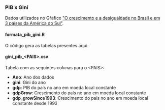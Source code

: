 ###  PIB x Gini

Dados utilizados no Gŕafico ["O crescimento e a desigualdade no Brasil e em 3 países da América do Sul"](https://www.nexojornal.com.br/grafico/2016/05/16/O-crescimento-e-a-desigualdade-no-Brasil-e-em-3-pa%C3%ADses-da-Am%C3%A9rica-do-Sul).

#### formata_pib_gini.R
O código gera as tabelas presentes aqui.

#### gini_pib_\<PAIS\>.csv

Tabela com as sequintes colunas para o \<PAIS\>:

* **Ano**: Ano dos dados
* **gini**: Gini do ano
* **gdp**: PIB do país no ano em moeda local constante
* **gdpGrow**: Crescimento do país no ano em moeda local constante
* **gdp_growSince1993**: Crescimento do país no ano em moeda local constante desde 1993
